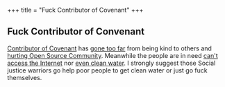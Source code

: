 +++
title = "Fuck Contributor of Covenant"
+++

## Fuck Contributor of Convenant

[Contributor of Covenant](https://www.contributor-covenant.org/) has [gone too far](https://www.reddit.com/r/linux/comments/9hg9to/sage_sharp_claims_top_linux_kernel_developer_theo/) from being kind to others and [hurting Open Source Community](https://developers.slashdot.org/story/18/05/03/1639245/one-of-llvms-top-contributors-quits-development-over-code-of-conduct-outreach-program).
Meanwhile the people are in need [can't access the Internet](https://en.wikipedia.org/wiki/List_of_countries_by_number_of_Internet_users) nor [even clean water](https://en.wikipedia.org/wiki/List_of_water-related_charities). I strongly suggest those Social justice warriors go help poor people to get clean water or just go fuck themselves.
